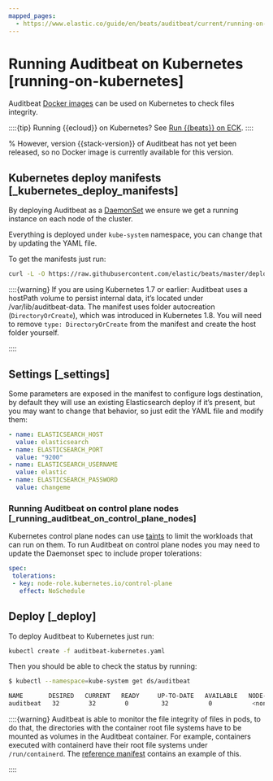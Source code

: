 ```yaml
---
mapped_pages:
  - https://www.elastic.co/guide/en/beats/auditbeat/current/running-on-kubernetes.html
---
```


# Running Auditbeat on Kubernetes [running-on-kubernetes]

Auditbeat [Docker images](/reference/auditbeat/running-on-docker.md) can be used on Kubernetes to check files integrity.

::::{tip}
Running {{ecloud}} on Kubernetes? See [Run {{beats}} on ECK](docs-content://deploy-manage/deploy/cloud-on-k8s/beats.md).
::::


% However, version {{stack-version}} of Auditbeat has not yet been released, so no Docker image is currently available for this version.


## Kubernetes deploy manifests [_kubernetes_deploy_manifests]

By deploying Auditbeat as a [DaemonSet](https://kubernetes.io/docs/concepts/workloads/controllers/daemonset/) we ensure we get a running instance on each node of the cluster.

Everything is deployed under `kube-system` namespace, you can change that by updating the YAML file.

To get the manifests just run:

```sh
curl -L -O https://raw.githubusercontent.com/elastic/beats/master/deploy/kubernetes/auditbeat-kubernetes.yaml
```

::::{warning}
If you are using Kubernetes 1.7 or earlier: Auditbeat uses a hostPath volume to persist internal data, it’s located under /var/lib/auditbeat-data. The manifest uses folder autocreation (`DirectoryOrCreate`), which was introduced in Kubernetes 1.8. You will need to remove `type: DirectoryOrCreate` from the manifest and create the host folder yourself.

::::



## Settings [_settings]

Some parameters are exposed in the manifest to configure logs destination, by default they will use an existing Elasticsearch deploy if it’s present, but you may want to change that behavior, so just edit the YAML file and modify them:

```yaml
- name: ELASTICSEARCH_HOST
  value: elasticsearch
- name: ELASTICSEARCH_PORT
  value: "9200"
- name: ELASTICSEARCH_USERNAME
  value: elastic
- name: ELASTICSEARCH_PASSWORD
  value: changeme
```


### Running Auditbeat on control plane nodes [_running_auditbeat_on_control_plane_nodes]

Kubernetes control plane nodes can use [taints](https://kubernetes.io/docs/concepts/configuration/taint-and-toleration/) to limit the workloads that can run on them. To run Auditbeat on control plane nodes you may need to update the Daemonset spec to include proper tolerations:

```yaml
spec:
 tolerations:
 - key: node-role.kubernetes.io/control-plane
   effect: NoSchedule
```


## Deploy [_deploy]

To deploy Auditbeat to Kubernetes just run:

```sh
kubectl create -f auditbeat-kubernetes.yaml
```

Then you should be able to check the status by running:

```sh
$ kubectl --namespace=kube-system get ds/auditbeat

NAME       DESIRED   CURRENT   READY     UP-TO-DATE   AVAILABLE   NODE-SELECTOR   AGE
auditbeat   32        32        0         32           0           <none>          1m
```

::::{warning}
Auditbeat is able to monitor the file integrity of files in pods, to do that, the directories with the container root file systems have to be mounted as volumes in the Auditbeat container. For example, containers executed with containerd have their root file systems under `/run/containerd`. The [reference manifest](https://raw.githubusercontent.com/elastic/beats/master/deploy/kubernetes/auditbeat-kubernetes.yaml) contains an example of this.

::::


